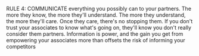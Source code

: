 RULE 4: COMMUNICATE everything you possibly can to your partners.
The more they know, the more they'll understand. The more they understand, the more they'll care. Once they care, there's no stopping them. If you don't trust your associates to know what's going on, they'll know you don't really consider them partners. Information is power, and the gain you get from empowering your associates more than offsets the risk of informing your competitors